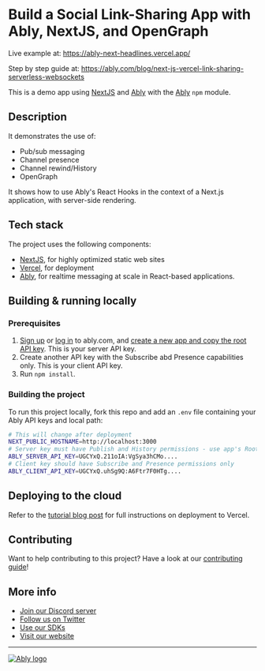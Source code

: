 # Build a Social Link-Sharing App with Ably, NextJS, and OpenGraph

Live example at: <https://ably-next-headlines.vercel.app/>

Step by step guide at: <https://ably.com/blog/next-js-vercel-link-sharing-serverless-websockets>

This is a demo app using [NextJS](https://nextjs.org/) and [Ably](https://ably.com) with the [Ably](https://www.npmjs.com/package/ably) `npm` module.

## Description

It demonstrates the use of:

- Pub/sub messaging
- Channel presence
- Channel rewind/History
- OpenGraph

It shows how to use Ably's React Hooks in the context of a Next.js application, with server-side rendering.

## Tech stack

The project uses the following components:

- [NextJS](https://nextjs.org/), for highly optimized static web sites
- [Vercel](https://vercel.com/), for deployment
- [Ably](https://www.npmjs.com/package/ably), for realtime messaging at scale in React-based applications.

## Building & running locally

### Prerequisites

1. [Sign up](https://ably.com/signup) or [log in](https://ably.com/login) to ably.com, and [create a new app and copy the root API key](https://faqs.ably.com/setting-up-and-managing-api-keys). This is your server API key.
2. Create another API key with the Subscribe abd Presence capabilities only. This is your client API key.
3. Run `npm install`.

### Building the project

To run this project locally, fork this repo and add an `.env` file containing your Ably API keys and local path:

```sh
# This will change after deployment
NEXT_PUBLIC_HOSTNAME=http://localhost:3000
# Server key must have Publish and History permissions - use app's Root key
ABLY_SERVER_API_KEY=UGCYxQ.211oIA:VgSya3hCMo....
# Client key should have Subscribe and Presence permissions only
ABLY_CLIENT_API_KEY=UGCYxQ.uhSg9Q:A6Ftr7F0HTg....
```

## Deploying to the cloud

Refer to the [tutorial blog post](https://ably.com/blog/next-js-vercel-link-sharing-serverless-websockets#step-13-deploy-your-app-to-vercel) for full instructions on deployment to Vercel.

## Contributing

Want to help contributing to this project? Have a look at our [contributing guide](CONTRIBUTING.md)!

## More info

- [Join our Discord server](https://discord.gg/q89gDHZcBK)
- [Follow us on Twitter](https://twitter.com/ablyrealtime)
- [Use our SDKs](https://github.com/ably/)
- [Visit our website](https://ably.com)

---
[![Ably logo](https://static.ably.dev/badge-black.svg?ably-next-vercel-news)](https://ably.com)
